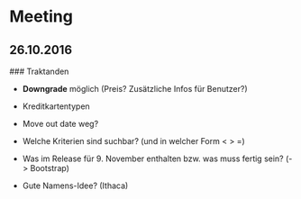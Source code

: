 # Meeting

## 26.10.2016

### Traktanden

- **Downgrade** möglich (Preis? Zusätzliche Infos für Benutzer?)
- Kreditkartentypen

- Move out date weg?
- Welche Kriterien sind suchbar? (und in welcher Form < > =)
- Was im Release für 9. November enthalten bzw. was muss fertig sein? (-> Bootstrap)
- Gute Namens-Idee? (Ithaca)